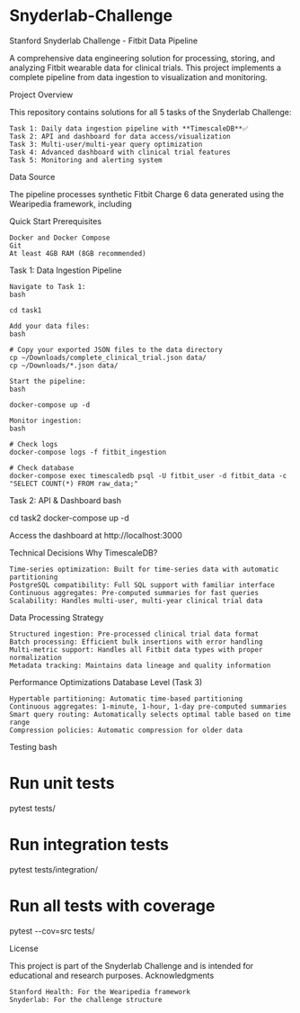 # Snyderlab-Challenge

Stanford Snyderlab Challenge - Fitbit Data Pipeline

A comprehensive data engineering solution for processing, storing, and analyzing Fitbit wearable data for clinical trials. This project implements a complete pipeline from data ingestion to visualization and monitoring.

Project Overview

This repository contains solutions for all 5 tasks of the Snyderlab Challenge:

    Task 1: Daily data ingestion pipeline with **TimescaleDB**✅
    Task 2: API and dashboard for data access/visualization
    Task 3: Multi-user/multi-year query optimization
    Task 4: Advanced dashboard with clinical trial features
    Task 5: Monitoring and alerting system

Data Source

The pipeline processes synthetic Fitbit Charge 6 data generated using the Wearipedia framework, including


Quick Start
Prerequisites

    Docker and Docker Compose
    Git
    At least 4GB RAM (8GB recommended)

Task 1: Data Ingestion Pipeline

    Navigate to Task 1:
    bash

    cd task1

    Add your data files:
    bash

    # Copy your exported JSON files to the data directory
    cp ~/Downloads/complete_clinical_trial.json data/
    cp ~/Downloads/*.json data/

    Start the pipeline:
    bash

    docker-compose up -d

    Monitor ingestion:
    bash

    # Check logs
    docker-compose logs -f fitbit_ingestion

    # Check database
    docker-compose exec timescaledb psql -U fitbit_user -d fitbit_data -c "SELECT COUNT(*) FROM raw_data;"

Task 2: API & Dashboard
bash

cd task2
docker-compose up -d

Access the dashboard at http://localhost:3000

Technical Decisions
Why TimescaleDB?

    Time-series optimization: Built for time-series data with automatic partitioning
    PostgreSQL compatibility: Full SQL support with familiar interface
    Continuous aggregates: Pre-computed summaries for fast queries
    Scalability: Handles multi-user, multi-year clinical trial data

Data Processing Strategy

    Structured ingestion: Pre-processed clinical trial data format
    Batch processing: Efficient bulk insertions with error handling
    Multi-metric support: Handles all Fitbit data types with proper normalization
    Metadata tracking: Maintains data lineage and quality information

Performance Optimizations
Database Level (Task 3)

    Hypertable partitioning: Automatic time-based partitioning
    Continuous aggregates: 1-minute, 1-hour, 1-day pre-computed summaries
    Smart query routing: Automatically selects optimal table based on time range
    Compression policies: Automatic compression for older data

Testing
bash

# Run unit tests
pytest tests/

# Run integration tests
pytest tests/integration/

# Run all tests with coverage
pytest --cov=src tests/

License

This project is part of the Snyderlab Challenge and is intended for educational and research purposes.
Acknowledgments

    Stanford Health: For the Wearipedia framework
    Snyderlab: For the challenge structure
